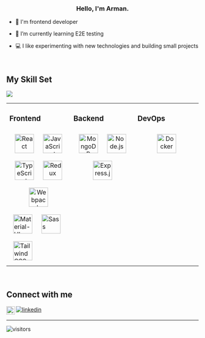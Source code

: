 <div align="center">
<!-- <img src="https://rishavanand.github.io/static/images/greetings.gif" align="center" style="width: 100%" /> -->
</div>  
  

### <div align="center">Hello, I'm Arman. </div>  
  

- 🔭 I'm frontend developer

- 🌱 I’m currently learning E2E testing 
  
- 💻 I like experimenting with new technologies and building small projects  
  

<br/>  


## My Skill Set  
<a href="https://www.codewars.com/users/armanpwnz"><img src="https://www.codewars.com/users/armanpwnz/badges/small"></a>
<table><tr><td valign="top" width="33%">



### Frontend  
<div align="center">  
<img style="margin: 10px" src="https://user-images.githubusercontent.com/53177375/100489762-9d1e9200-3116-11eb-9b38-bd728be2d97c.jpg" alt="React" height="50" />  
<img style="margin: 10px" src="https://user-images.githubusercontent.com/53177375/100489760-9c85fb80-3116-11eb-8c2c-02fab8e3c7f3.jpg" alt="JavaScript" height="50" />
<img style="margin: 10px" src="https://user-images.githubusercontent.com/53177375/100489690-17024b80-3116-11eb-8064-d9b32e7a9cf9.jpg" alt="TypeScript" height="50" />  
<img style="margin: 10px" src="https://user-images.githubusercontent.com/53177375/100489763-9d1e9200-3116-11eb-992d-3be0dad919f8.jpg" alt="Redux" height="50" />  
<img style="margin: 10px" src="https://user-images.githubusercontent.com/53177375/100489764-9db72880-3116-11eb-9942-e1111f15147c.jpg" alt="Webpack" height="50" />  
</div>
<img style="margin: 10px" src="https://user-images.githubusercontent.com/53177375/100646696-a427e900-333e-11eb-87f5-503de8ab1ab6.png" alt="Material-UI" height="50" />  
</div>
<img style="margin: 10px" src="https://user-images.githubusercontent.com/53177375/100646338-32e83600-333e-11eb-9aec-9909c342a799.jpg" alt="Sass" height="50" />  
</div>
<img style="margin: 10px" src="https://user-images.githubusercontent.com/53177375/100646478-5ad79980-333e-11eb-8c1a-5c0f367bce69.png" alt="TailwindCSS" height="50" />  
</div>



</td><td valign="top" width="33%">



### Backend  
<div align="center">  
<img style="margin: 10px" src="https://user-images.githubusercontent.com/53177375/100489761-9c85fb80-3116-11eb-8751-8a29ab17c2c3.jpg" alt="MongoDB" height="50" />  
<img style="margin: 10px" src="https://user-images.githubusercontent.com/53177375/100489759-9bed6500-3116-11eb-9496-44d9b00ab789.jpg" alt="Node.js" height="50" />  
<img style="margin: 10px" src="https://user-images.githubusercontent.com/53177375/100489757-9b54ce80-3116-11eb-9253-49813a597d4f.jpg" alt="Express.js" height="50" />  
</div>

</td><td valign="top" width="33%">
  
### DevOps  
<div align="center">  
<img style="margin: 10px" src="https://user-images.githubusercontent.com/53177375/100489755-9abc3800-3116-11eb-8324-70e85b408c92.jpg" alt="Docker" height="50" />  
</div>
</td></tr></table>  


<br/>  


## Connect with me  
<a href="https://linkedin.com/in/armanzhumanov" target="_blank">
<img src=https://img.shields.io/badge/linkedin-%231E77B5.svg?&style=for-the-badge&logo=linkedin&logoColor=white alt=linkedin style="margin-bottom: 5px;" />
</a>
<a href="https://t.me/armasher">
 <img align="left" alt="Arman Zhumanov" width="22px" src="https://cdn.jsdelivr.net/npm/simple-icons@v3/icons/telegram.svg" />
</a>

<br />

---------------------------------------------------------------------------------------------------------------------------------------------------------------------------------
![visitors](https://visitor-badge.glitch.me/badge?page_id=armanpwnz.armanpwnz) 

<!--
**armanpwnz/armanpwnz** is a ✨ _special_ ✨ repository because its `README.md` (this file) appears on your GitHub profile. 



Here are some ideas to get you started:

- 🔭 I’m currently working on ...
- 🌱 I’m currently learning ...
- 👯 I’m looking to collaborate on ...
- 🤔 I’m looking for help with ...
- 💬 Ask me about ...
- 📫 How to reach me: ...
- 😄 Pronouns: ...
- ⚡ Fun fact: ...
-->
